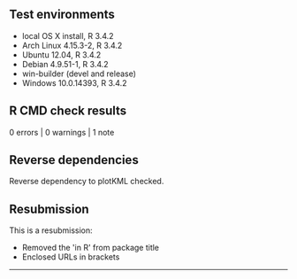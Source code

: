 ## Test environments
* local OS X install, R 3.4.2
* Arch Linux 4.15.3-2, R 3.4.2
* Ubuntu 12.04,  R 3.4.2
* Debian 4.9.51-1, R 3.4.2
* win-builder (devel and release)
* Windows 10.0.14393, R 3.4.2

## R CMD check results

0 errors | 0 warnings | 1 note

## Reverse dependencies

Reverse dependency to plotKML checked.

## Resubmission

This is a resubmission:

* Removed the 'in R' from package title
* Enclosed URLs in brackets


---
